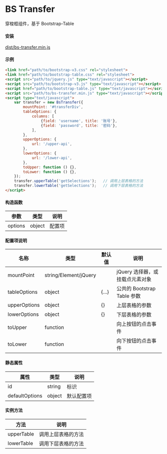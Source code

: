 # BS Transfer
穿梭框组件，基于 Bootstrap-Table


#### 安装
<a href="dist/bs-transfer.min.js" target="_blank">dist/bs-transfer.min.js</a>


#### 示例
```html
<link href="path/to/bootstrap-v3.css" rel="stylesheet">
<link href="path/to/bootstrap-table.css" rel="stylesheet">
<script src="path/to/jquery.js" type="text/javascript"></script>
<script src="path/to/bootstrap-v3.js" type="text/javascript"></script>
<script href="path/to/bootstrap-table.js" type="text/javascript"></script>
<script src="path/to/bs-transfer.min.js" type="text/javascript"></script>
<script type="text/javascript">
    var transfer = new BsTransfer({
        mountPoint: '#transferDiv',
        tableOptions: {
            columns: [
                {field: 'username', title: '账号'},
                {field: 'password', title: '密码'},
            ],
        },
        upperOptions: {
            url: '/upper-api',
        },
        lowerOptions: {
            url: '/lower-api',
        },
        toUpper: function () {},
        toLower: function () {},
    });
    transfer.upperTable('getSelections');   // 调用上层表格的方法
    transfer.lowerTable('getSelections');   // 调用下层表格的方法
</script>
```


#### 构造函数
|参数|类型|说明|
|-|-|-|
|options|object|配置项|


#### 配置项说明
|名称|类型|默认值|说明|
|-|-|-|-|
|mountPoint|string/Element/jQuery||jQuery 选择器，或挂载点元素对象|
|tableOptions|object|{...}|公共的 Bootstrap Table 参数|
|upperOptions|object|{}|上层表格的参数|
|lowerOptions|object|{}|下层表格的参数|
|toUpper|function||向上按钮的点击事件|
|toLower|function||向下按钮的点击事件|


#### 静态属性
|属性|类型|说明|
|-|-|-|
|id|string|标识|
|defaultOptions|object|默认配置项|


#### 实例方法
|方法|说明|
|-|-|
|upperTable|调用上层表格的方法|
|lowerTable|调用下层表格的方法|
